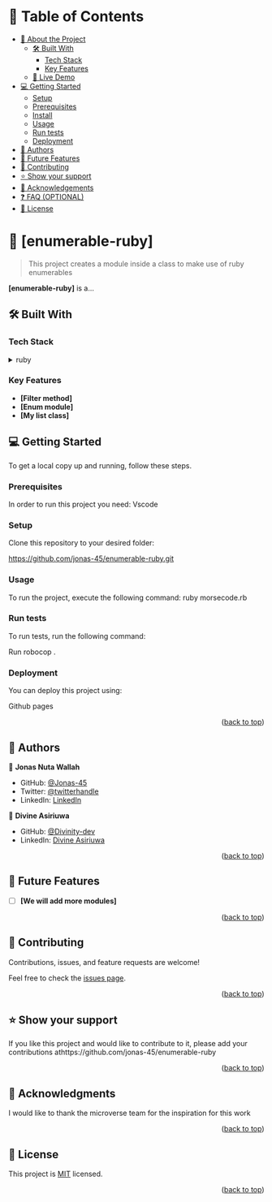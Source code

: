 # 📗 Table of Contents

- [📖 About the Project](#about-project)
  - [🛠 Built With](#built-with)
    - [Tech Stack](#tech-stack)
    - [Key Features](#key-features)
  - [🚀 Live Demo](#live-demo)
- [💻 Getting Started](#getting-started)
  - [Setup](#setup)
  - [Prerequisites](#prerequisites)
  - [Install](#install)
  - [Usage](#usage)
  - [Run tests](#run-tests)
  - [Deployment](#deployment)
- [👥 Authors](#authors)
- [🔭 Future Features](#future-features)
- [🤝 Contributing](#contributing)
- [⭐️ Show your support](#support)
- [🙏 Acknowledgements](#acknowledgements)
- [❓ FAQ (OPTIONAL)](#faq)
- [📝 License](#license)

<!-- PROJECT DESCRIPTION -->

# 📖 [enumerable-ruby] <a name="This project creates a module inside a class to make use of ruby enumerables"></a>

> This project creates a module inside a class to make use of ruby enumerables

**[enumerable-ruby]** is a...

## 🛠 Built With <a name="built-with"></a>

### Tech Stack <a name="tech-stack"></a>



<details>
<summary>ruby</summary>
  <ul>
    <li><a href="https://www.ruby-lang.org/en/">ruby</a></li>
  </ul>
</details>

<!-- Features -->

### Key Features <a name="key-features"></a>

- **[Filter method]**
- **[Enum module]**
- **[My list class]**



<!-- GETTING STARTED -->

## 💻 Getting Started <a name="getting-started"></a>


To get a local copy up and running, follow these steps.

### Prerequisites

In order to run this project you need:
Vscode

### Setup

Clone this repository to your desired folder:

https://github.com/jonas-45/enumerable-ruby.git


### Usage

To run the project, execute the following command:
ruby morsecode.rb


### Run tests

To run tests, run the following command:

Run robocop .

### Deployment

You can deploy this project using:

Github pages

<p align="right">(<a href="#readme-top">back to top</a>)</p>

<!-- AUTHORS -->

## 👥 Authors <a name="authors"></a>

👤 **Jonas Nuta Wallah**

- GitHub: [@Jonas-45](https://github.com/jonas-45)
- Twitter: [@twitterhandle](https://twitter.com/twitterhandle)
- LinkedIn: [LinkedIn](https://linkedin.com/in/linkedinhandle)

👤 **Divine Asiriuwa**

- GitHub: [@Divinity-dev](https://github.com/Divinity-dev)
- LinkedIn: [Divine Asiriuwa](https://www.linkedin.com/in/divinity20/)

<p align="right">(<a href="#readme-top">back to top</a>)</p>

<!-- FUTURE FEATURES -->

## 🔭 Future Features <a name="future-features"></a>


- [ ] **[We will add more modules]**



<p align="right">(<a href="#readme-top">back to top</a>)</p>

<!-- CONTRIBUTING -->

## 🤝 Contributing <a name="contributing"></a>

Contributions, issues, and feature requests are welcome!

Feel free to check the [issues page](https://github.com/jonas-45/enumerable-ruby/issues).

<p align="right">(<a href="#readme-top">back to top</a>)</p>

<!-- SUPPORT -->

## ⭐️ Show your support <a name="support"></a>

> 

If you like this project and would like to contribute to it, please add your contributions athttps://github.com/jonas-45/enumerable-ruby

<p align="right">(<a href="#readme-top">back to top</a>)</p>

<!-- ACKNOWLEDGEMENTS -->

## 🙏 Acknowledgments <a name="acknowledgements"></a>

> 

I would like to thank the microverse team for the inspiration for this work

<p align="right">(<a href="#readme-top">back to top</a>)</p>


<!-- LICENSE -->

## 📝 License <a name="license"></a>

This project is [MIT](./LICENSE) licensed.


<p align="right">(<a href="#readme-top">back to top</a>)</p>

